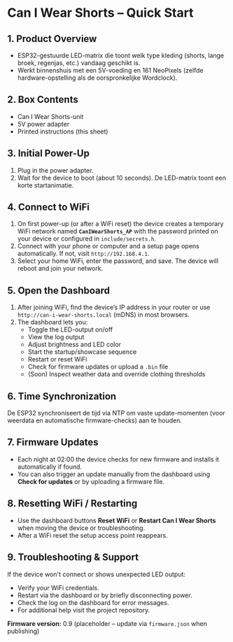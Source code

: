 # Can I Wear Shorts – Quick Start

## 1. Product Overview
- ESP32-gestuurde LED-matrix die toont welk type kleding (shorts, lange broek, regenjas, etc.) vandaag geschikt is.
- Werkt binnenshuis met een 5V-voeding en 161 NeoPixels (zelfde hardware-opstelling als de oorspronkelijke Wordclock).

## 2. Box Contents
- Can I Wear Shorts-unit
- 5V power adapter
- Printed instructions (this sheet)

## 3. Initial Power-Up
1. Plug in the power adapter.
2. Wait for the device to boot (about 10 seconds). De LED-matrix toont een korte startanimatie.

## 4. Connect to WiFi
1. On first power-up (or after a WiFi reset) the device creates a temporary WiFi network named **`CanIWearShorts_AP`** with the password printed on your device or configured in `include/secrets.h`.
2. Connect with your phone or computer and a setup page opens automatically. If not, visit `http://192.168.4.1`.
3. Select your home WiFi, enter the password, and save. The device will reboot and join your network.

## 5. Open the Dashboard
1. After joining WiFi, find the device’s IP address in your router or use `http://can-i-wear-shorts.local` (mDNS) in most browsers.
2. The dashboard lets you:
   - Toggle the LED-output on/off
   - View the log output
   - Adjust brightness and LED color
   - Start the startup/showcase sequence
   - Restart or reset WiFi
   - Check for firmware updates or upload a `.bin` file
   - (Soon) Inspect weather data and override clothing thresholds

## 6. Time Synchronization
De ESP32 synchroniseert de tijd via NTP om vaste update-momenten (voor weerdata en automatische firmware-checks) aan te houden.

## 7. Firmware Updates
- Each night at 02:00 the device checks for new firmware and installs it automatically if found.
- You can also trigger an update manually from the dashboard using **Check for updates** or by uploading a firmware file.

## 8. Resetting WiFi / Restarting
- Use the dashboard buttons **Reset WiFi** or **Restart Can I Wear Shorts** when moving the device or troubleshooting.
- After a WiFi reset the setup access point reappears.

## 9. Troubleshooting & Support
If the device won't connect or shows unexpected LED output:
- Verify your WiFi credentials.
- Restart via the dashboard or by briefly disconnecting power.
- Check the log on the dashboard for error messages.
- For additional help visit the project repository.

**Firmware version:** 0.9 (placeholder – update via `firmware.json` when publishing)
